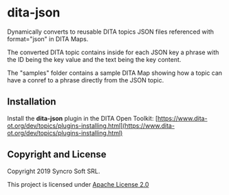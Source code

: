 # dita-json
Dynamically converts to reusable DITA topics JSON files referenced with format="json" in DITA Maps.

The converted DITA topic contains inside for each JSON key a phrase with the ID being the key value and the text being the key content.

The "samples" folder contains a sample DITA Map showing how a topic can have a conref to a phrase directly from the JSON topic.

## Installation

Install the **dita-json** plugin in the DITA Open Toolkit: 
[https://www.dita-ot.org/dev/topics/plugins-installing.html](https://www.dita-ot.org/dev/topics/plugins-installing.html)

Copyright and License
---------------------
Copyright 2019 Syncro Soft SRL.

This project is licensed under [Apache License 2.0](https://github.com/oxygenxml/dita-json/blob/master/LICENSE)

